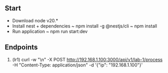 ## Start

- Download node v20.*
- Install nest + dependencies
  ~ npm install -g @nestjs/cli
  ~ npm install
- Run application
  ~ npm run start:dev

## Endpoints

1. (lr1) curl -w "\n" -X POST http://192.168.1.100:3000/api/v1/lab-1/process -H "Content-Type: application/json" -d '{"ip": "192.168.1.100"}'